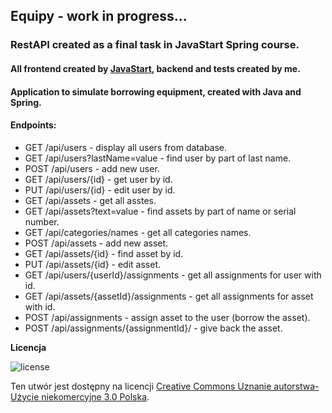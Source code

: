 ## Equipy - work in progress...
### RestAPI created as a final task in JavaStart Spring course.
#### All frontend created by [JavaStart](https://javastart.pl), backend and tests created by me.

#### Application to simulate borrowing equipment, created with Java and Spring.

#### Endpoints:
* GET /api/users - display all users from database.
* GET /api/users?lastName=value - find user by part of last name.
* POST /api/users - add new user.
* GET /api/users/{id} - get user by id.
* PUT /api/users/{id} - edit user by id.
* GET /api/assets - get all asstes.
* GET /api/assets?text=value - find assets by part of name or serial number.
* GET /api/categories/names - get all categories names.
* POST /api/assets - add new asset.
* GET /api/assets/{id} - find asset by id.
* PUT /api/assets/{id} - edit asset.
* GET /api/users/{userId}/assignments - get all assignments for user with id.
* GET /api/assets/{assetId}/assignments - get all assignments for asset with id.
* POST /api/assignments - assign asset to the user (borrow the asset).
* POST /api/assignments/{assignmentId}/ - give back the asset.

**Licencja**

![license](https://i.creativecommons.org/l/by-nc/3.0/pl/88x31.png)

Ten utwór jest dostępny na licencji [Creative Commons Uznanie autorstwa-Użycie niekomercyjne 3.0 Polska](http://creativecommons.org/licenses/by-nc/3.0/pl/).
